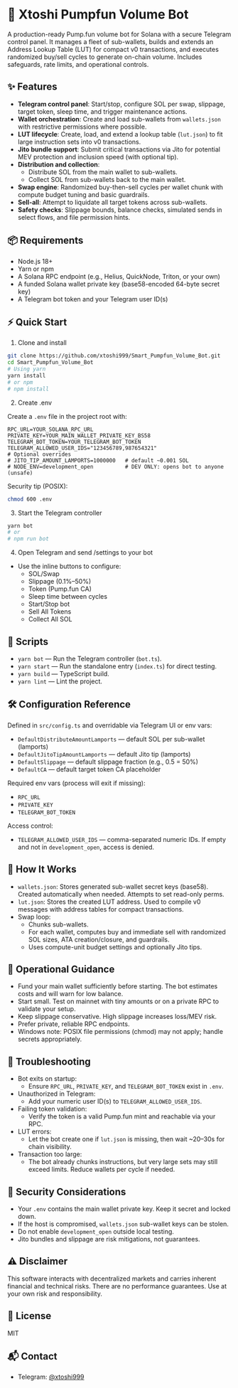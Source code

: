 # 🚀 Xtoshi Pumpfun Volume Bot

A production-ready Pump.fun volume bot for Solana with a secure Telegram control panel. It manages a fleet of sub-wallets, builds and extends an Address Lookup Table (LUT) for compact v0 transactions, and executes randomized buy/sell cycles to generate on-chain volume. Includes safeguards, rate limits, and operational controls.


## ✨ Features

- **Telegram control panel**: Start/stop, configure SOL per swap, slippage, target token, sleep time, and trigger maintenance actions.
- **Wallet orchestration**: Create and load sub-wallets from `wallets.json` with restrictive permissions where possible.
- **LUT lifecycle**: Create, load, and extend a lookup table (`lut.json`) to fit large instruction sets into v0 transactions.
- **Jito bundle support**: Submit critical transactions via Jito for potential MEV protection and inclusion speed (with optional tip).
- **Distribution and collection**:
  - Distribute SOL from the main wallet to sub-wallets.
  - Collect SOL from sub-wallets back to the main wallet.
- **Swap engine**: Randomized buy-then-sell cycles per wallet chunk with compute budget tuning and basic guardrails.
- **Sell-all**: Attempt to liquidate all target tokens across sub-wallets.
- **Safety checks**: Slippage bounds, balance checks, simulated sends in select flows, and file permission hints.


## 📦 Requirements

- Node.js 18+
- Yarn or npm
- A Solana RPC endpoint (e.g., Helius, QuickNode, Triton, or your own)
- A funded Solana wallet private key (base58-encoded 64-byte secret key)
- A Telegram bot token and your Telegram user ID(s)


## ⚡ Quick Start

1) Clone and install

```bash
git clone https://github.com/xtoshi999/Smart_Pumpfun_Volume_Bot.git
cd Smart_Pumpfun_Volume_Bot
# Using yarn
yarn install
# or npm
# npm install
```

2) Create .env

Create a `.env` file in the project root with:

```env
RPC_URL=YOUR_SOLANA_RPC_URL
PRIVATE_KEY=YOUR_MAIN_WALLET_PRIVATE_KEY_BS58
TELEGRAM_BOT_TOKEN=YOUR_TELEGRAM_BOT_TOKEN
TELEGRAM_ALLOWED_USER_IDS="123456789,987654321"
# Optional overrides
# JITO_TIP_AMOUNT_LAMPORTS=1000000   # default ~0.001 SOL
# NODE_ENV=development_open          # DEV ONLY: opens bot to anyone (unsafe)
```

Security tip (POSIX):
```bash
chmod 600 .env
```

3) Start the Telegram controller

```bash
yarn bot
# or
# npm run bot
```

4) Open Telegram and send /settings to your bot

- Use the inline buttons to configure:
  - SOL/Swap
  - Slippage (0.1%–50%)
  - Token (Pump.fun CA)
  - Sleep time between cycles
  - Start/Stop bot
  - Sell All Tokens
  - Collect All SOL


## 📜 Scripts

- `yarn bot` — Run the Telegram controller (`bot.ts`).
- `yarn start` — Run the standalone entry (`index.ts`) for direct testing.
- `yarn build` — TypeScript build.
- `yarn lint` — Lint the project.


## 🛠️ Configuration Reference

Defined in `src/config.ts` and overridable via Telegram UI or env vars:

- `DefaultDistributeAmountLamports` — default SOL per sub-wallet (lamports)
- `DefaultJitoTipAmountLamports` — default Jito tip (lamports)
- `DefaultSlippage` — default slippage fraction (e.g., 0.5 = 50%)
- `DefaultCA` — default target token CA placeholder

Required env vars (process will exit if missing):
- `RPC_URL`
- `PRIVATE_KEY`
- `TELEGRAM_BOT_TOKEN`

Access control:
- `TELEGRAM_ALLOWED_USER_IDS` — comma-separated numeric IDs. If empty and not in `development_open`, access is denied.


## 🔬 How It Works

- `wallets.json`: Stores generated sub-wallet secret keys (base58). Created automatically when needed. Attempts to set read-only perms.
- `lut.json`: Stores the created LUT address. Used to compile v0 messages with address tables for compact transactions.
- Swap loop:
  - Chunks sub-wallets.
  - For each wallet, computes buy and immediate sell with randomized SOL sizes, ATA creation/closure, and guardrails.
  - Uses compute-unit budget settings and optionally Jito tips.


## 🧭 Operational Guidance

- Fund your main wallet sufficiently before starting. The bot estimates costs and will warn for low balance.
- Start small. Test on mainnet with tiny amounts or on a private RPC to validate your setup.
- Keep slippage conservative. High slippage increases loss/MEV risk.
- Prefer private, reliable RPC endpoints.
- Windows note: POSIX file permissions (chmod) may not apply; handle secrets appropriately.


## 🧩 Troubleshooting

- Bot exits on startup:
  - Ensure `RPC_URL`, `PRIVATE_KEY`, and `TELEGRAM_BOT_TOKEN` exist in `.env`.
- Unauthorized in Telegram:
  - Add your numeric user ID(s) to `TELEGRAM_ALLOWED_USER_IDS`.
- Failing token validation:
  - Verify the token is a valid Pump.fun mint and reachable via your RPC.
- LUT errors:
  - Let the bot create one if `lut.json` is missing, then wait ~20–30s for chain visibility.
- Transaction too large:
  - The bot already chunks instructions, but very large sets may still exceed limits. Reduce wallets per cycle if needed.


## 🔐 Security Considerations

- Your `.env` contains the main wallet private key. Keep it secret and locked down.
- If the host is compromised, `wallets.json` sub-wallet keys can be stolen.
- Do not enable `development_open` outside local testing.
- Jito bundles and slippage are risk mitigations, not guarantees.


## ⚠️ Disclaimer

This software interacts with decentralized markets and carries inherent financial and technical risks. There are no performance guarantees. Use at your own risk and responsibility.


## 📄 License

MIT


## 📬 Contact

- Telegram: [@xtoshi999](https://t.me/xtoshi999)
